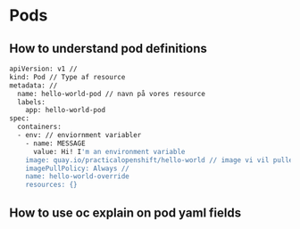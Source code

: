 # Pods

## How to understand pod definitions

```bash
apiVersion: v1 // 
kind: Pod // Type af resource
metadata: //
  name: hello-world-pod // navn på vores resource
  labels:
    app: hello-world-pod
spec:
  containers:
  - env: // enviornment variabler
    - name: MESSAGE
      value: Hi! I'm an environment variable
    image: quay.io/practicalopenshift/hello-world // image vi vil pulle fra quay
    imagePullPolicy: Always // 
    name: hello-world-override
    resources: {}
```



## How to use oc explain on pod yaml fields

